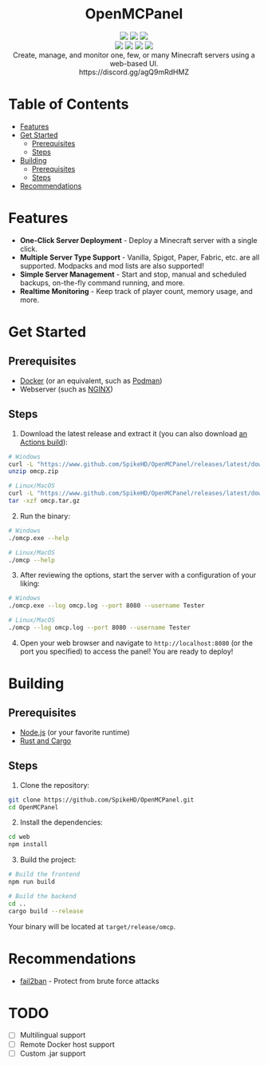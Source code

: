 <div align="center">
  <h1>OpenMCPanel</h1>
</div>

<div align="center">
 <img src="https://img.shields.io/github/actions/workflow/status/SpikeHD/OpenMCPanel/build.yml" />
 <img src="https://img.shields.io/github/package-json/v/SpikeHD/OpenMCPanel" />
 <img src="https://img.shields.io/github/repo-size/SpikeHD/OpenMCPanel" />
</div>
<div align="center">
 <img src="https://img.shields.io/github/commit-activity/m/SpikeHD/OpenMCPanel" />
 <img src="https://img.shields.io/github/release-date/SpikeHD/OpenMCPanel" />
 <img src="https://img.shields.io/github/stars/SpikeHD/OpenMCPanel" />
 <img src="https://img.shields.io/github/downloads/SpikeHD/OpenMCPanel/total" />
</div>

<div align="center">
  Create, manage, and monitor one, few, or many Minecraft servers using a web-based UI.
  <br />
  https://discord.gg/agQ9mRdHMZ
</div>

# Table of Contents

- [Features](#features)
- [Get Started](#get-started)
  - [Prerequisites](#prerequisites)
  - [Steps](#steps)
- [Building](#building)
  - [Prerequisites](#prerequisites-1)
  - [Steps](#steps-1)
- [Recommendations](#recommendations)

# Features

* **One-Click Server Deployment** - Deploy a Minecraft server with a single click.
* **Multiple Server Type Support** - Vanilla, Spigot, Paper, Fabric, etc. are all supported. Modpacks and mod lists are also supported!
* **Simple Server Management** - Start and stop, manual and scheduled backups, on-the-fly command running, and more.
* **Realtime Monitoring** - Keep track of player count, memory usage, and more.

# Get Started

## Prerequisites

* [Docker](https://docs.docker.com/get-docker/) (or an equivalent, such as [Podman](https://podman.io/))
* Webserver (such as [NGINX](https://www.nginx.com/))

## Steps

1. Download the latest release and extract it (you can also download [an Actions build](https://www.github.com/SpikeHD/OpenMCPanel/actions/workflows/build.yml)):
```bash
# Windows
curl -L "https://www.github.com/SpikeHD/OpenMCPanel/releases/latest/download/omcp_win64.zip" -o omcp.zip
unzip omcp.zip

# Linux/MacOS
curl -L "https://www.github.com/SpikeHD/OpenMCPanel/releases/latest/download/omcp_linux64.tar.gz" -o omcp.tar.gz
tar -xzf omcp.tar.gz
```

2. Run the binary:
```bash
# Windows
./omcp.exe --help

# Linux/MacOS
./omcp --help
```

3. After reviewing the options, start the server with a configuration of your liking:
```bash
# Windows
./omcp.exe --log omcp.log --port 8080 --username Tester

# Linux/MacOS
./omcp --log omcp.log --port 8080 --username Tester
```

4. Open your web browser and navigate to `http://localhost:8080` (or the port you specified) to access the panel! You are ready to deploy!

# Building

## Prerequisites

* [Node.js](https://nodejs.org/en/download/) (or your favorite runtime)
* [Rust and Cargo](https://www.rust-lang.org/tools/install)

## Steps

1. Clone the repository:
```bash
git clone https://github.com/SpikeHD/OpenMCPanel.git
cd OpenMCPanel
```

2. Install the dependencies:
```bash
cd web
npm install
```

3. Build the project:
```bash
# Build the frontend
npm run build

# Build the backend
cd ..
cargo build --release
```

Your binary will be located at `target/release/omcp`.

# Recommendations

* [fail2ban](https://github.com/fail2ban/fail2ban) - Protect from brute force attacks

# TODO

* [ ] Multilingual support
* [ ] Remote Docker host support
* [ ] Custom .jar support